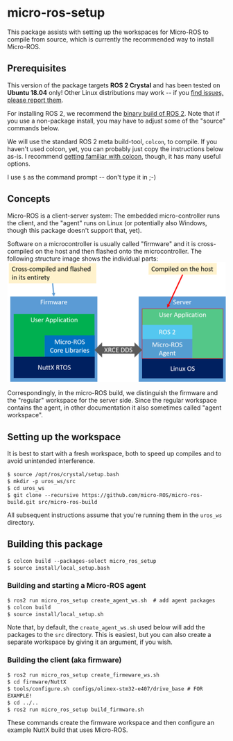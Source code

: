 # micro-ros-setup

This package assists with setting up the workspaces for Micro-ROS to compile from source, which is currently the recommended way to install Micro-ROS.

## Prerequisites

This version of the package targets  **ROS 2 Crystal** and has been tested on **Ubuntu 18.04** only! Other Linux distributions may work -- if you [find issues, please report them](https://github.com/micro-ROS/micro-ros-build/issues). 

For installing ROS 2, we recommend the [binary build of ROS 2](https://index.ros.org/doc/ros2/Installation/Crystal/). Note that if you use a non-package install, you may have to adjust some of the "source" commands below.

We will use the standard ROS 2 meta build-tool, `colcon`, to compile. If you haven't used colcon, yet, you can probably just copy the instructions below as-is. I recommend [getting familiar with colcon](https://index.ros.org//doc/ros2/Tutorials/Colcon-Tutorial/), though, it has many useful options.

I use `$` as the command prompt -- don't type it in ;-)

## Concepts

Micro-ROS is a client-server system: The embedded micro-controller runs the client, and the "agent" runs on Linux (or potentially also Windows, though this package doesn't support that, yet).

Software on a microcontroller is usually called "firmware" and it is cross-compiled on the host and then flashed onto the microcontroller. The following structure image shows the individual parts:
![structure image](doc/structure.png)

Correspondingly, in the micro-ROS build, we distinguish the firmware and the "regular" workspace for the server side. Since the regular workspace contains the agent, in other documentation it also sometimes called "agent workspace".

## Setting up the workspace

It is best to start with a fresh workspace, both to speed up compiles and to avoid unintended interference. 

```shell
$ source /opt/ros/crystal/setup.bash
$ mkdir -p uros_ws/src
$ cd uros_ws
$ git clone --recursive https://github.com/micro-ROS/micro-ros-build.git src/micro-ros-build
```

All subsequent instructions assume that you're running them in the `uros_ws` directory. 


## Building this package

```shell
$ colcon build --packages-select micro_ros_setup
$ source install/local_setup.bash
```

### Building and starting a Micro-ROS agent

```shell
$ ros2 run micro_ros_setup create_agent_ws.sh  # add agent packages
$ colcon build
$ source install/local_setup.sh
```

Note that, by default, the `create_agent_ws.sh` used below will add the packages to the `src` directory. This is easiest, but you can also create a separate workspace by giving it an argument, if you wish.


### Building the client (aka firmware)

```shell
$ ros2 run micro_ros_setup create_firmeware_ws.sh
$ cd firmware/NuttX
$ tools/configure.sh configs/olimex-stm32-e407/drive_base # FOR EXAMPLE!
$ cd ../..
$ ros2 run micro_ros_setup build_firmware.sh
```

These commands create the firmware workspace and then configure an example NuttX build that uses Micro-ROS.